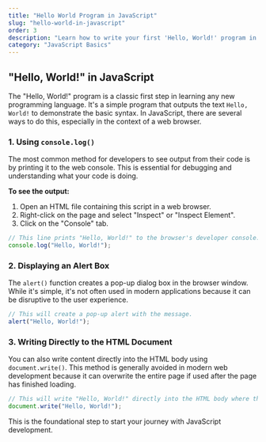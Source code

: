 ```yaml
---
title: "Hello World Program in JavaScript"
slug: "hello-world-in-javascript"
order: 3
description: "Learn how to write your first 'Hello, World!' program in JavaScript using the browser console, alerts, and direct HTML manipulation."
category: "JavaScript Basics"
---
```


## "Hello, World!" in JavaScript

The "Hello, World!" program is a classic first step in learning any new programming language. It's a simple program that outputs the text `Hello, World!` to demonstrate the basic syntax. In JavaScript, there are several ways to do this, especially in the context of a web browser.

### 1. Using `console.log()`

The most common method for developers to see output from their code is by printing it to the web console. This is essential for debugging and understanding what your code is doing.

**To see the output:**
1.  Open an HTML file containing this script in a web browser.
2.  Right-click on the page and select "Inspect" or "Inspect Element".
3.  Click on the "Console" tab.

```javascript
// This line prints "Hello, World!" to the browser's developer console.
console.log("Hello, World!");
```

### 2. Displaying an Alert Box

The `alert()` function creates a pop-up dialog box in the browser window. While it's simple, it's not often used in modern applications because it can be disruptive to the user experience.

```javascript
// This will create a pop-up alert with the message.
alert("Hello, World!");
```

### 3. Writing Directly to the HTML Document

You can also write content directly into the HTML body using `document.write()`. This method is generally avoided in modern web development because it can overwrite the entire page if used after the page has finished loading.

```javascript
// This will write "Hello, World!" directly into the HTML body where the script is placed.
document.write("Hello, World!");
```

This is the foundational step to start your journey with JavaScript development.
